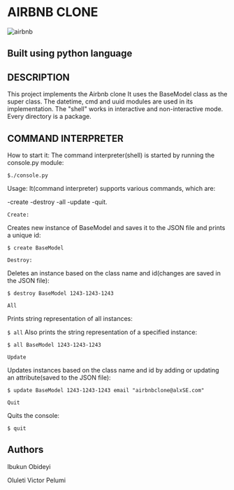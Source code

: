 # AIRBNB CLONE

![airbnb](https://user-images.githubusercontent.com/83606182/183284424-59181430-8fcb-46ed-bf00-8333c1d89c13.png)

## Built using python language

## DESCRIPTION

This project implements the Airbnb clone It uses the BaseModel class as the super class. The datetime, cmd and uuid modules are used in its implementation. The "shell" works in interactive and non-interactive mode. Every directory is a package.

## COMMAND INTERPRETER

How to start it:
The command interpreter(shell) is started by running the console.py module:

``` $./console.py ```

Usage:
It(command interpreter) supports various commands, which are:

-create
-destroy
-all
-update
-quit.

    Create:
Creates new instance of BaseModel and saves it to the JSON file and prints a unique id:

``` $ create BaseModel ```

    Destroy:
Deletes an instance based on the class name and id(changes are saved in the JSON file):

``` $ destroy BaseModel 1243-1243-1243 ```

    All
Prints string representation of all instances:

``` $ all ```
Also prints the string representation of a specified instance:

``` $ all BaseModel 1243-1243-1243 ```

    Update
Updates instances based on the class name and id by adding or updating an attribute(saved to the JSON file):

``` $ update BaseModel 1243-1243-1243 email "airbnbclone@alxSE.com" ```

    Quit
Quits the console:

``` $ quit ```

## Authors

Ibukun Obideyi

Oluleti Victor Pelumi
